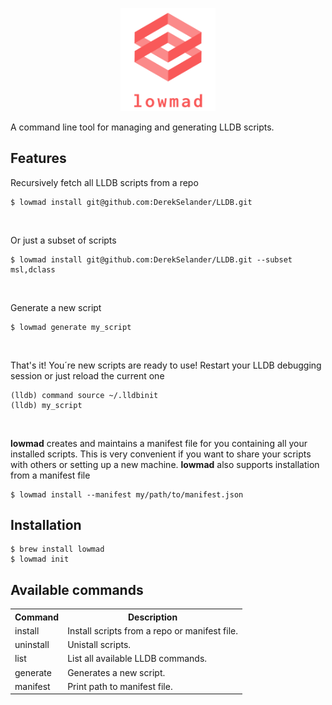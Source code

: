 <p align="center">
  <img width="30%" src="logo_transparent.png">
</p>
A command line tool for managing and generating LLDB scripts.
<h2>Features</h2>
<p>Recursively fetch all LLDB scripts from a repo</p>
<pre><code>$ lowmad install git@github.com:DerekSelander/LLDB.git</code></pre>
<br>
<p>Or just a subset of scripts</p>
<pre><code>$ lowmad install git@github.com:DerekSelander/LLDB.git --subset msl,dclass</code></pre>
<br>
<p>Generate a new script</p>
<pre><code>$ lowmad generate my_script</code></pre>
<br>
<p>That's it! You´re new scripts are ready to use! Restart your LLDB debugging session or just reload the current one</p>
<pre>
<code>(lldb) command source ~/.lldbinit</code>
<code>(lldb) my_script</code>
</pre>
<br>
<p><b>lowmad</b> creates and maintains a manifest file for you containing all your installed scripts. This is very convenient if you want to share your scripts with others or setting up a new machine. <b>lowmad</b> also supports installation from a manifest file</p>
<pre><code>$ lowmad install --manifest my/path/to/manifest.json</code></pre>
<h2>Installation</h2>
<pre>
<code>$ brew install lowmad</code>
<code>$ lowmad init</code>
</pre>
<h2>Available commands</h2>
<table>
  <tr>
    <th>Command</th>
    <th>Description</th> 
  </tr>
  <tr>
    <td>install</td>
    <td>Install scripts from a repo or manifest file.</td> 
  </tr>
  <tr>
    <td>uninstall</td>
    <td>Unistall scripts.</td> 
  </tr>
    <tr>
    <td>list</td>
    <td>List all available LLDB commands.</td> 
  </tr>
      <tr>
    <td>generate</td>
    <td>Generates a new script.</td> 
  </tr>
        <tr>
    <td>manifest</td>
    <td>Print path to manifest file.</td> 
  </tr>
</table>
